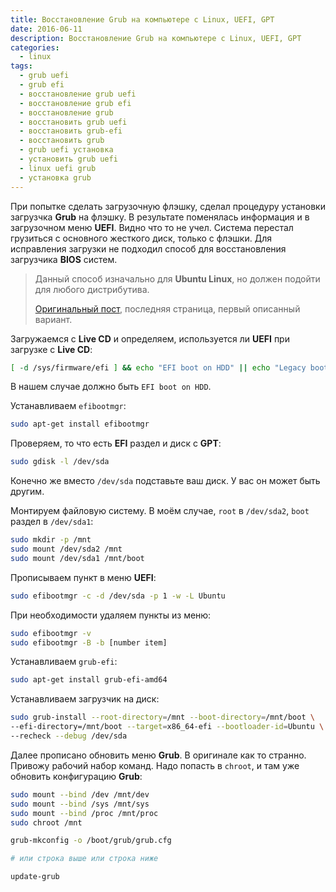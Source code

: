 ```yaml
---
title: Восстановление Grub на компьютере с Linux, UEFI, GPT
date: 2016-06-11
description: Восстановление Grub на компьютере с Linux, UEFI, GPT
categories:
  - linux
tags:
  - grub uefi
  - grub efi
  - восстановление grub uefi
  - восстановление grub efi
  - восстановление grub
  - восстановить grub uefi
  - восстановить grub-efi
  - восстановить grub
  - grub uefi установка
  - установить grub uefi
  - linux uefi grub
  - установка grub
---
```


При попытке сделать загрузочную флэшку, сделал процедуру установки загрузчка **Grub** на флэшку. В результате поменялась информация и в загрузочном меню **UEFI**. Видно что то не учел. Система перестал грузиться с основного жесткого диск, только с флэшки. Для исправления загрузки не подходил способ для восстановления загрузчика **BIOS** систем.



<!-- > [Ubuntu 14.04 UEFI boot partition and GRUB reinstall problem](http://ubuntuforums.org/showthread.php?t=2223856&page=3) -->
<!-- > -->
> Данный способ изначально для **Ubuntu Linux**, но должен подойти для любого дистрибутива.
>
> [Оригинальный пост](http://ubuntuforums.org/showthread.php?t=2223856&page=3), последняя страница, первый описанный вариант.

<!--more-->

Загружаемся с **Live CD** и определяем, используется ли **UEFI** при загрузке с **Live CD**:

```bash
[ -d /sys/firmware/efi ] && echo "EFI boot on HDD" || echo "Legacy boot on HDD"
```

В нашем случае должно быть `EFI boot on HDD`.

Устанавливаем `efibootmgr`:

```bash
sudo apt-get install efibootmgr
```

Проверяем, то что есть **EFI** раздел и диск с **GPT**:

```bash
sudo gdisk -l /dev/sda
```

Конечно же вместо `/dev/sda` подставьте ваш диск. У вас он может быть другим.

Монтируем файловую систему. В моём случае, `root` в `/dev/sda2`, `boot` раздел в `/dev/sda1`:

```bash
sudo mkdir -p /mnt
sudo mount /dev/sda2 /mnt
sudo mount /dev/sda1 /mnt/boot
```

Прописываем пункт в меню **UEFI**:

```bash
sudo efibootmgr -c -d /dev/sda -p 1 -w -L Ubuntu
```

При необходимости удаляем пункты из меню:

```bash
sudo efibootmgr -v
sudo efibootmgr -B -b [number item]
```

Устанавливаем `grub-efi`:

```bash
sudo apt-get install grub-efi-amd64
```

Устанавливаем загрузчик на диск:

```bash
sudo grub-install --root-directory=/mnt --boot-directory=/mnt/boot \
--efi-directory=/mnt/boot --target=x86_64-efi --bootloader-id=Ubuntu \
--recheck --debug /dev/sda
```

Далее прописано обновить меню **Grub**. В оригинале как то странно. Привожу рабочий набор команд. Надо попасть в `chroot`, и там уже обновить конфигурацию **Grub**:

```bash
sudo mount --bind /dev /mnt/dev
sudo mount --bind /sys /mnt/sys
sudo mount --bind /proc /mnt/proc
sudo chroot /mnt

grub-mkconfig -o /boot/grub/grub.cfg

# или строка выше или строка ниже

update-grub
```
